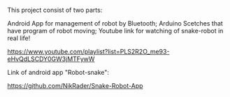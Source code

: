 This project consist of two parts:

Android App for management of robot by Bluetooth;
Arduino Scetches that have program of robot moving;
Youtube link for watching of snake-robot in real life!

https://www.youtube.com/playlist?list=PLS2R2O_me93-eHvQdLSCDY0GW3jMTFywW

Link of android app "Robot-snake":

https://github.com/NikRader/Snake-Robot-App
